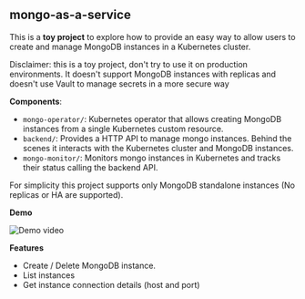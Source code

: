 mongo-as-a-service
---

This is a **toy project** to explore how to provide an easy way to allow users to create and manage
MongoDB instances in a Kubernetes cluster.

Disclaimer: this is a toy project, don't try to use it on production environments. It doesn't 
support MongoDB instances with replicas and doesn't use Vault to manage secrets in a more secure
way

**Components**:

* `mongo-operator/`: Kubernetes operator that allows creating MongoDB instances from a single
Kubernetes custom resource.
* `backend/`: Provides a HTTP API to manage mongo instances. Behind the scenes it interacts
with the Kubernetes cluster and MongoDB instances.
* `mongo-monitor/`: Monitors mongo instances in Kubernetes and tracks their status calling the
backend API.

For simplicity this project supports only MongoDB standalone instances (No replicas or HA are
supported).

**Demo**

![Demo video](./demo.gif)

**Features**

* Create / Delete MongoDB instance.
* List instances
* Get instance connection details (host and port)
